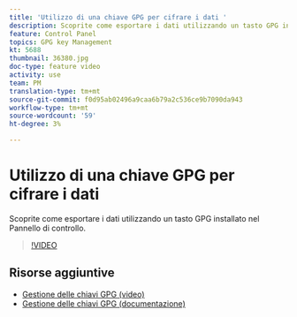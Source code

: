 ```yaml
---
title: 'Utilizzo di una chiave GPG per cifrare i dati '
description: Scoprite come esportare i dati utilizzando un tasto GPG installato nel Pannello di controllo.
feature: Control Panel
topics: GPG key Management
kt: 5688
thumbnail: 36380.jpg
doc-type: feature video
activity: use
team: PM
translation-type: tm+mt
source-git-commit: f0d95ab02496a9caa6b79a2c536ce9b7090da943
workflow-type: tm+mt
source-wordcount: '59'
ht-degree: 3%

---
```



# Utilizzo di una chiave GPG per cifrare i dati

Scoprite come esportare i dati utilizzando un tasto GPG installato nel Pannello di controllo.

>[!VIDEO](https://video.tv.adobe.com/v/36380?quality=12)

## Risorse aggiuntive

* [Gestione delle chiavi GPG (video)](./gpg-key-management-overview.md)
* [Gestione delle chiavi GPG (documentazione)](https://docs.adobe.com/content/help/en/control-panel/using/instances-settings/gpg-keys-management.html)
